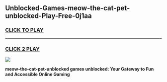 
## Unblocked-Games-meow-the-cat-pet-unblocked-Play-Free-0j1aa
<h3>
<a href="https://premium76.site?title=meow-the-cat-pet-unblocked&ref=10A">CLICK TO PLAY</a></h3>
<hr>

<h3>
<a href="https://premium76.site?title=meow-the-cat-pet-unblocked&ref=10A">CLICK 2 PLAY</a>
  
</h3>

<a href="https://premium76.site?title=meow-the-cat-pet-unblocked&ref=10A"><img src="https://clearcache.store/games.png"></a>


**meow-the-cat-pet-unblocked games unblocked: Your Gateway to Fun and Accessible Online Gaming**

